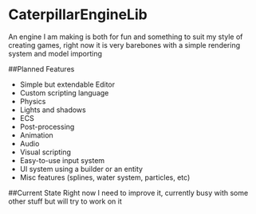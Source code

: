 # CaterpillarEngineLib

An engine I am making is both for fun and something to suit my style of creating games, right now it is very barebones with a simple rendering system and model importing

##Planned Features
- Simple but extendable Editor
- Custom scripting language
- Physics
- Lights and shadows
- ECS
- Post-processing
- Animation
- Audio
- Visual scripting
- Easy-to-use input system
- UI system using a builder or an entity
- Misc features (splines, water system, particles, etc)

##Current State
Right now I need to improve it, currently busy with some other stuff but will try to work on it
